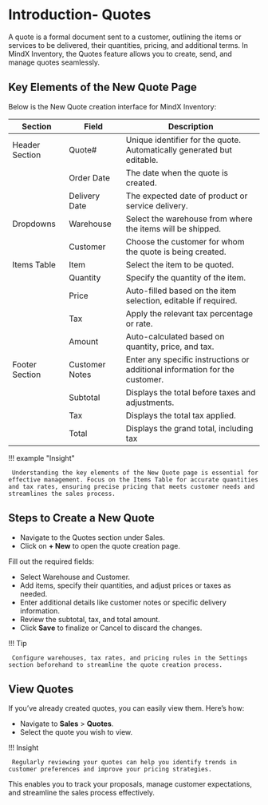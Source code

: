 # **Introduction- Quotes**

A quote is a formal document sent to a customer, outlining the items or services to be delivered, their quantities, pricing, and additional terms. In MindX Inventory, the Quotes feature allows you to create, send, and manage quotes seamlessly.

## **Key Elements of the New Quote Page**

Below is the New Quote creation interface for MindX Inventory:

| **Section**    | **Field**      | **Description**                                                             |
| -------------- | -------------- | --------------------------------------------------------------------------- |
| Header Section | Quote#         | Unique identifier for the quote. Automatically generated but editable.      |
|                | Order Date     | The date when the quote is created.                                         |
|                | Delivery Date  | The expected date of product or service delivery.                           |
| Dropdowns      | Warehouse      | Select the warehouse from where the items will be shipped.                  |
|                | Customer       | Choose the customer for whom the quote is being created.                    |
| Items Table    | Item           | Select the item to be quoted.                                               |
|                | Quantity       | Specify the quantity of the item.                                           |
|                | Price          | Auto-filled based on the item selection, editable if required.              |
|                | Tax            | Apply the relevant tax percentage or rate.                                  |
|                | Amount         | Auto-calculated based on quantity, price, and tax.                          |
| Footer Section | Customer Notes | Enter any specific instructions or additional information for the customer. |
|                | Subtotal       | Displays the total before taxes and adjustments.                            |
|                | Tax            | Displays the total tax applied.                                             |
|                | Total          | Displays the grand total, including tax                                     |

!!! example "Insight"

     Understanding the key elements of the New Quote page is essential for effective management. Focus on the Items Table for accurate quantities and tax rates, ensuring precise pricing that meets customer needs and streamlines the sales process.

## **Steps to Create a New Quote**

- Navigate to the Quotes section under Sales.
- Click on **+ New** to open the quote creation page.

Fill out the required fields:

- Select Warehouse and Customer.
- Add items, specify their quantities, and adjust prices or taxes as needed.
- Enter additional details like customer notes or specific delivery information.
- Review the subtotal, tax, and total amount.
- Click **Save** to finalize or Cancel to discard the changes.

!!! Tip

     Configure warehouses, tax rates, and pricing rules in the Settings section beforehand to streamline the quote creation process.

## **View Quotes**

If you’ve already created quotes, you can easily view them. Here’s how:

- Navigate to **Sales** > **Quotes**.
- Select the quote you wish to view.

!!! Insight

     Regularly reviewing your quotes can help you identify trends in customer preferences and improve your pricing strategies.

This enables you to track your proposals, manage customer expectations, and streamline the sales process effectively.

